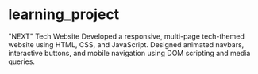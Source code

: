 # learning_project

"NEXT" Tech Website
Developed a responsive, multi-page tech-themed website using HTML, CSS, and JavaScript. Designed animated navbars, interactive buttons, and mobile navigation using DOM scripting and media queries.
